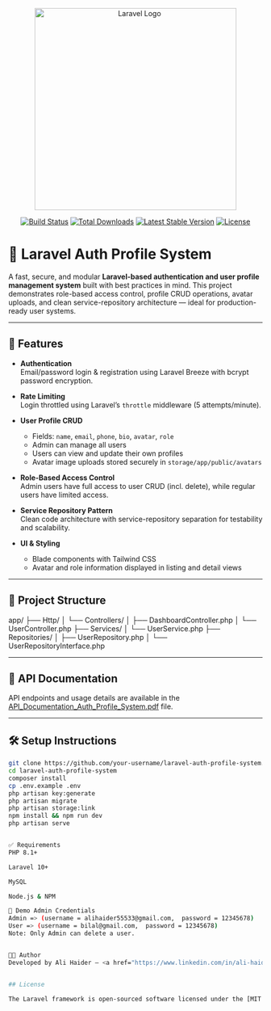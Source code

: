 <p align="center"><a href="https://laravel.com" target="_blank"><img src="https://raw.githubusercontent.com/laravel/art/master/logo-lockup/5%20SVG/2%20CMYK/1%20Full%20Color/laravel-logolockup-cmyk-red.svg" width="400" alt="Laravel Logo"></a></p>

<p align="center">
<a href="https://github.com/laravel/framework/actions"><img src="https://github.com/laravel/framework/workflows/tests/badge.svg" alt="Build Status"></a>
<a href="https://packagist.org/packages/laravel/framework"><img src="https://img.shields.io/packagist/dt/laravel/framework" alt="Total Downloads"></a>
<a href="https://packagist.org/packages/laravel/framework"><img src="https://img.shields.io/packagist/v/laravel/framework" alt="Latest Stable Version"></a>
<a href="https://packagist.org/packages/laravel/framework"><img src="https://img.shields.io/packagist/l/laravel/framework" alt="License"></a>
</p>

# 🔐 Laravel Auth Profile System

A fast, secure, and modular **Laravel-based authentication and user profile management system** built with best practices in mind. This project demonstrates role-based access control, profile CRUD operations, avatar uploads, and clean service-repository architecture — ideal for production-ready user systems.

---

## 🚀 Features

- **Authentication**  
  Email/password login & registration using Laravel Breeze with bcrypt password encryption.

- **Rate Limiting**  
  Login throttled using Laravel’s `throttle` middleware (5 attempts/minute).

- **User Profile CRUD**  
  - Fields: `name`, `email`, `phone`, `bio`, `avatar`, `role`  
  - Admin can manage all users  
  - Users can view and update their own profiles  
  - Avatar image uploads stored securely in `storage/app/public/avatars`

- **Role-Based Access Control**  
  Admin users have full access to user CRUD (incl. delete), while regular users have limited access.

- **Service Repository Pattern**  
  Clean code architecture with service-repository separation for testability and scalability.

- **UI & Styling**  
  - Blade components with Tailwind CSS  
  - Avatar and role information displayed in listing and detail views

---

## 📂 Project Structure

app/
├── Http/
│ └── Controllers/
│ ├── DashboardController.php
│ └── UserController.php
├── Services/
│ └── UserService.php
├── Repositories/
│ ├── UserRepository.php
│ └── UserRepositoryInterface.php


---

## 📄 API Documentation

API endpoints and usage details are available in the [API_Documentation_Auth_Profile_System.pdf](public/API_Documentation_Auth_Profile_System.pdf) file.

---

## 🛠 Setup Instructions

```bash
git clone https://github.com/your-username/laravel-auth-profile-system.git
cd laravel-auth-profile-system
composer install
cp .env.example .env
php artisan key:generate
php artisan migrate
php artisan storage:link
npm install && npm run dev
php artisan serve


✅ Requirements
PHP 8.1+

Laravel 10+

MySQL

Node.js & NPM

📌 Demo Admin Credentials
Admin => (username = alihaider55533@gmail.com,  password = 12345678)
User => (username = bilal@gmail.com,  password = 12345678) 
Note: Only Admin can delete a user.


🧑‍💻 Author
Developed by Ali Haider — <a href="https://www.linkedin.com/in/ali-haider-62073216b/">LinkedIn</a> | <a href="https://github.com/alihaider53">GitHub</a>


## License

The Laravel framework is open-sourced software licensed under the [MIT license](https://opensource.org/licenses/MIT).
